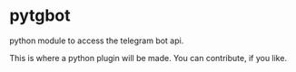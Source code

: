 # pytgbot
python module to access the telegram bot api.

This is where a python plugin will be made.
You can contribute, if you like.

